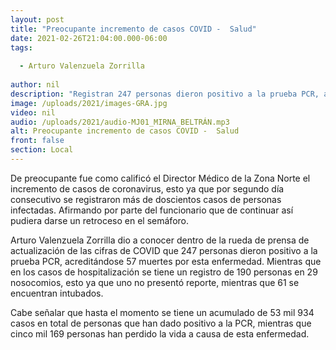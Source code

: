 ```yaml
---
layout: post
title: "Preocupante incremento de casos COVID -  Salud"
date: 2021-02-26T21:04:00.000-06:00
tags:
  
  - Arturo Valenzuela Zorrilla
  
author: nil
description: "Registran 247 personas dieron positivo a la prueba PCR, acreditándose 57 muertes por esta enfermedad."
image: /uploads/2021/images-GRA.jpg
video: nil
audio: /uploads/2021/audio-MJ01_MIRNA_BELTRÁN.mp3
alt: Preocupante incremento de casos COVID -  Salud
front: false
section: Local
---
```


De preocupante fue como calificó el Director Médico de la Zona Norte el incremento de casos de coronavirus, esto ya que por segundo día consecutivo se registraron más de doscientos casos de personas infectadas. Afirmando por parte del funcionario que de continuar así pudiera darse un retroceso en el semáforo.

Arturo Valenzuela Zorrilla dio a conocer dentro de la rueda de prensa de actualización de las cifras de COVID que 247 personas dieron positivo a la prueba PCR, acreditándose 57 muertes por esta enfermedad. Mientras que en los casos de hospitalización se tiene un registro de 190 personas en 29 nosocomios, esto ya que uno no presentó reporte, mientras que 61 se encuentran intubados. 

Cabe señalar que hasta el momento se tiene un acumulado de 53 mil 934 casos en total de personas que han dado positivo a la PCR, mientras que cinco mil 169 personas han perdido la vida a causa de esta enfermedad.